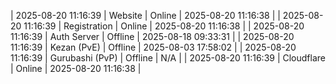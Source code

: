 | 2025-08-20 11:16:39 | Website | Online | 2025-08-20 11:16:38 |
| 2025-08-20 11:16:39 | Registration | Online | 2025-08-20 11:16:38 |
| 2025-08-20 11:16:39 | Auth Server | Offline | 2025-08-18 09:33:31 |
| 2025-08-20 11:16:39 | Kezan (PvE) | Offline | 2025-08-03 17:58:02 |
| 2025-08-20 11:16:39 | Gurubashi (PvP) | Offline | N/A |
| 2025-08-20 11:16:39 | Cloudflare | Online | 2025-08-20 11:16:38 |
